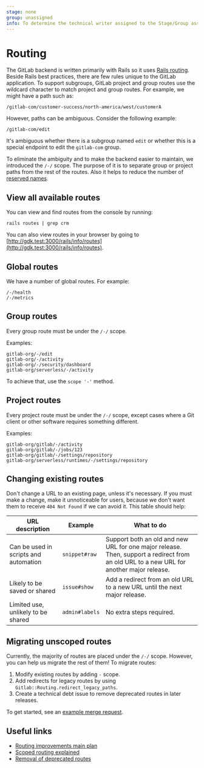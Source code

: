 ```yaml
---
stage: none
group: unassigned
info: To determine the technical writer assigned to the Stage/Group associated with this page, see https://about.gitlab.com/handbook/engineering/ux/technical-writing/#assignments
---
```


# Routing

The GitLab backend is written primarily with Rails so it uses 
[Rails routing](https://guides.rubyonrails.org/routing.html). Beside Rails best
practices, there are few rules unique to the GitLab application. To
support subgroups, GitLab project and group routes use the wildcard
character to match project and group routes. For example, we might have
a path such as:

```plaintext
/gitlab-com/customer-success/north-america/west/customerA
```

However, paths can be ambiguous. Consider the following example:

```plaintext
/gitlab-com/edit
```

It's ambiguous whether there is a subgroup named `edit` or whether
this is a special endpoint to edit the `gitlab-com` group.

To eliminate the ambiguity and to make the backend easier to maintain,
we introduced the `/-/` scope. The purpose of it is to separate group or
project paths from the rest of the routes. Also it helps to reduce the
number of [reserved names](../user/reserved_names.md).

## View all available routes

You can view and find routes from the console by running:

```shell
rails routes | grep crm
```

You can also view routes in your browser by going to [http://gdk.test:3000/rails/info/routes](http://gdk.test:3000/rails/info/routes).

## Global routes

We have a number of global routes. For example:

```plaintext
/-/health
/-/metrics
```

## Group routes

Every group route must be under the `/-/` scope.

Examples:

```plaintext
gitlab-org/-/edit
gitlab-org/-/activity
gitlab-org/-/security/dashboard
gitlab-org/serverless/-/activity
```

To achieve that, use the `scope '-'` method.

## Project routes

Every project route must be under the `/-/` scope, except cases where a Git
client or other software requires something different.

Examples:

```plaintext
gitlab-org/gitlab/-/activity
gitlab-org/gitlab/-/jobs/123
gitlab-org/gitlab/-/settings/repository
gitlab-org/serverless/runtimes/-/settings/repository
```

## Changing existing routes

Don't change a URL to an existing page, unless it's necessary. If you must make a change,
make it unnoticeable for users, because we don't want them to receive `404 Not Found`
if we can avoid it. This table should help:

| URL description | Example  | What to do  |
|---|---|---|
| Can be used in scripts and automation | `snippet#raw` | Support both an old and new URL for one major release. Then, support a redirect from an old URL to a new URL for another major release. |
| Likely to be saved or shared | `issue#show` | Add a redirect from an old URL to a new URL until the next major release. |
| Limited use, unlikely to be shared | `admin#labels` | No extra steps required. |

## Migrating unscoped routes

Currently, the majority of routes are placed under the `/-/` scope. However,
you can help us migrate the rest of them! To migrate routes:

1. Modify existing routes by adding `-` scope.
1. Add redirects for legacy routes by using `Gitlab::Routing.redirect_legacy_paths`.
1. Create a technical debt issue to remove deprecated routes in later releases.

To get started, see an [example merge request](https://gitlab.com/gitlab-org/gitlab-foss/-/merge_requests/28435).

## Useful links

- [Routing improvements main plan](https://gitlab.com/gitlab-org/gitlab/-/issues/215362)
- [Scoped routing explained](https://gitlab.com/gitlab-org/gitlab/-/issues/214217)
- [Removal of deprecated routes](https://gitlab.com/gitlab-org/gitlab/-/issues/28848)
